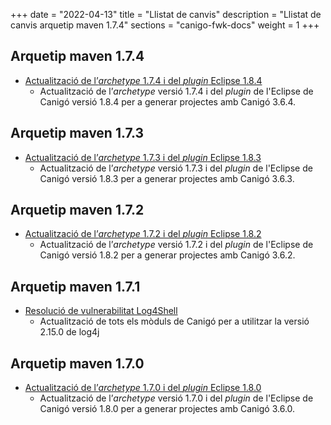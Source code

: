 +++
date        = "2022-04-13"
title       = "Llistat de canvis"
description = "Llistat de canvis arquetip maven 1.7.4"
sections    = "canigo-fwk-docs"
weight		= 1
+++

## Arquetip maven 1.7.4

- [Actualització de l’_archetype_ 1.7.4 i del _plugin_ Eclipse 1.8.4](/noticies/2022-04-13-CAN-Actualitzacio_archetype_1_7_4_plugin_eclipse_1_8_4)
   - Actualització de l’_archetype_ versió 1.7.4 i del _plugin_ de l'Eclipse de Canigó versió 1.8.4 per a generar projectes amb Canigó 3.6.4.

## Arquetip maven 1.7.3

- [Actualització de l’_archetype_ 1.7.3 i del _plugin_ Eclipse 1.8.3](/noticies/2021-12-27-CAN-Actualitzacio_archetype_1_7_3_plugin_eclipse_1_8_3)
   - Actualització de l’_archetype_ versió 1.7.3 i del _plugin_ de l'Eclipse de Canigó versió 1.8.3 per a generar projectes amb Canigó 3.6.3.

## Arquetip maven 1.7.2

- [Actualització de l’_archetype_ 1.7.2 i del _plugin_ Eclipse 1.8.2](/noticies/2021-12-17-CAN-Actualitzacio_archetype_1_7_2_plugin_eclipse_1_8_2)
   - Actualització de l’_archetype_ versió 1.7.2 i del _plugin_ de l'Eclipse de Canigó versió 1.8.2 per a generar projectes amb Canigó 3.6.2.

## Arquetip maven 1.7.1

- [Resolució de vulnerabilitat Log4Shell](/noticies/2021-12-13-CAN-actualitzacio-canigo-3_4_7_3_6_1/)
   - Actualització de tots els mòduls de Canigó per a utilitzar la versió 2.15.0 de log4j

## Arquetip maven 1.7.0

- [Actualització de l’_archetype_ 1.7.0 i del _plugin_ Eclipse 1.8.0](/noticies/2021-10-25-CAN-Actualitzacio_archetype_1_7_0_plugin_eclipse_1_8_0)
   - Actualització de l’_archetype_ versió 1.7.0 i del _plugin_ de l'Eclipse de Canigó versió 1.8.0 per a generar projectes amb Canigó 3.6.0.